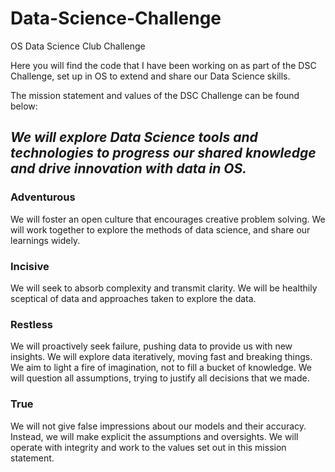 # Data-Science-Challenge
OS Data Science Club Challenge 

Here you will find the code that I have been working on as part of the DSC Challenge, set up in OS to extend and share our Data Science skills.

The mission statement and values of the DSC Challenge can be found below:

## *We will explore Data Science tools and technologies to progress our shared knowledge and drive innovation with data in OS.*

### Adventurous
We will foster an open culture that encourages creative problem solving.
We will work together to explore the methods of data science, and share our learnings widely.

### Incisive
We will seek to absorb complexity and transmit clarity.
We will be healthily sceptical of data and approaches taken to explore the data.

### Restless
We will proactively seek failure, pushing data to provide us with new insights.
We will explore data iteratively, moving fast and breaking things. 
We aim to light a fire of imagination, not to fill a bucket of knowledge.
We will question all assumptions, trying to justify all decisions that we made.

### True
We will not give false impressions about our models and their accuracy. Instead, we will make explicit the assumptions and oversights.
We will operate with integrity and work to the values set out in this mission statement.
